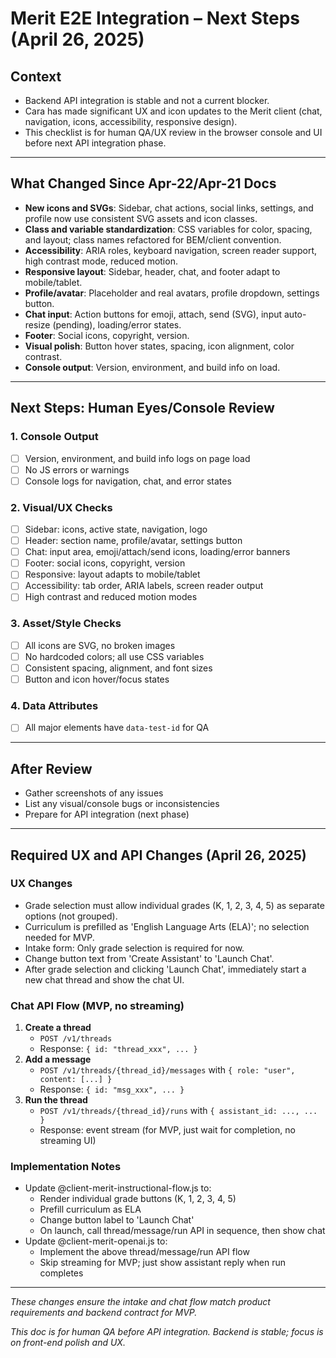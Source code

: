 # Merit E2E Integration – Next Steps (April 26, 2025)

## Context
- Backend API integration is stable and not a current blocker.
- Cara has made significant UX and icon updates to the Merit client (chat, navigation, icons, accessibility, responsive design).
- This checklist is for human QA/UX review in the browser console and UI before next API integration phase.

---

## What Changed Since Apr-22/Apr-21 Docs
- **New icons and SVGs**: Sidebar, chat actions, social links, settings, and profile now use consistent SVG assets and icon classes.
- **Class and variable standardization**: CSS variables for color, spacing, and layout; class names refactored for BEM/client convention.
- **Accessibility**: ARIA roles, keyboard navigation, screen reader support, high contrast mode, reduced motion.
- **Responsive layout**: Sidebar, header, chat, and footer adapt to mobile/tablet.
- **Profile/avatar**: Placeholder and real avatars, profile dropdown, settings button.
- **Chat input**: Action buttons for emoji, attach, send (SVG), input auto-resize (pending), loading/error states.
- **Footer**: Social icons, copyright, version.
- **Visual polish**: Button hover states, spacing, icon alignment, color contrast.
- **Console output**: Version, environment, and build info on load.

---

## Next Steps: Human Eyes/Console Review

### 1. Console Output
- [ ] Version, environment, and build info logs on page load
- [ ] No JS errors or warnings
- [ ] Console logs for navigation, chat, and error states

### 2. Visual/UX Checks
- [ ] Sidebar: icons, active state, navigation, logo
- [ ] Header: section name, profile/avatar, settings button
- [ ] Chat: input area, emoji/attach/send icons, loading/error banners
- [ ] Footer: social icons, copyright, version
- [ ] Responsive: layout adapts to mobile/tablet
- [ ] Accessibility: tab order, ARIA labels, screen reader output
- [ ] High contrast and reduced motion modes

### 3. Asset/Style Checks
- [ ] All icons are SVG, no broken images
- [ ] No hardcoded colors; all use CSS variables
- [ ] Consistent spacing, alignment, and font sizes
- [ ] Button and icon hover/focus states

### 4. Data Attributes
- [ ] All major elements have `data-test-id` for QA

---

## After Review
- Gather screenshots of any issues
- List any visual/console bugs or inconsistencies
- Prepare for API integration (next phase)

---

## Required UX and API Changes (April 26, 2025)

### UX Changes
- Grade selection must allow individual grades (K, 1, 2, 3, 4, 5) as separate options (not grouped).
- Curriculum is prefilled as 'English Language Arts (ELA)'; no selection needed for MVP.
- Intake form: Only grade selection is required for now.
- Change button text from 'Create Assistant' to 'Launch Chat'.
- After grade selection and clicking 'Launch Chat', immediately start a new chat thread and show the chat UI.

### Chat API Flow (MVP, no streaming)
1. **Create a thread**
   - `POST /v1/threads`
   - Response: `{ id: "thread_xxx", ... }`
2. **Add a message**
   - `POST /v1/threads/{thread_id}/messages` with `{ role: "user", content: [...] }`
   - Response: `{ id: "msg_xxx", ... }`
3. **Run the thread**
   - `POST /v1/threads/{thread_id}/runs` with `{ assistant_id: ..., ... }`
   - Response: event stream (for MVP, just wait for completion, no streaming UI)

### Implementation Notes
- Update @client-merit-instructional-flow.js to:
  - Render individual grade buttons (K, 1, 2, 3, 4, 5)
  - Prefill curriculum as ELA
  - Change button label to 'Launch Chat'
  - On launch, call thread/message/run API in sequence, then show chat
- Update @client-merit-openai.js to:
  - Implement the above thread/message/run API flow
  - Skip streaming for MVP; just show assistant reply when run completes

---

*These changes ensure the intake and chat flow match product requirements and backend contract for MVP.*

*This doc is for human QA before API integration. Backend is stable; focus is on front-end polish and UX.* 